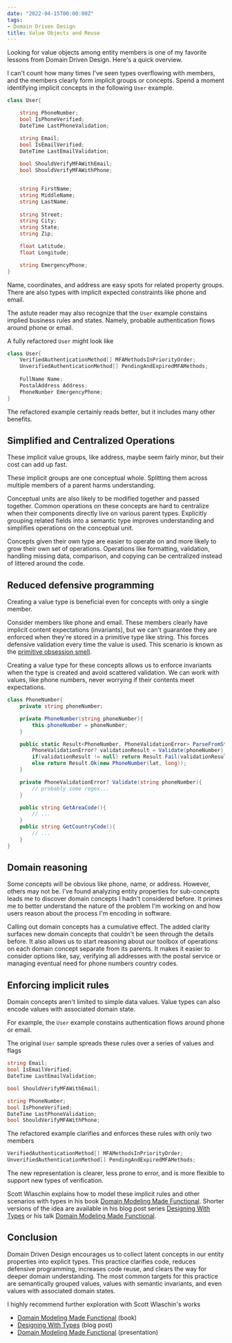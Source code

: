 ```yaml
---
date: "2022-04-15T00:00:00Z"
tags:
- Domain Driven Design
title: Value Objects and Reuse
---
```


Looking for value objects among entity members is one of my favorite lessons from Domain Driven Design. Here's a quick overview.
<!--more-->


I can't count how many times I've seen types overflowing with members, and the members clearly form implicit groups or concepts. Spend a moment identifying implicit concepts in the following `User` example.

```cs
class User{

    string PhoneNumber;
    bool IsPhoneVerified;
    DateTime LastPhoneValidation;

    string Email;
    bool IsEmailVerified;
    DateTime LastEmailValidation;
    
    bool ShouldVerifyMFAWithEmail;
    bool ShouldVerifyMFAWithPhone;


    string FirstName;
    string MiddleName;
    string LastName;
    
    string Street;
    string City;
    string State;
    string Zip;

    float Latitude;
    float Longitude;

    string EmergencyPhone;
}
```

Name, coordinates, and address are easy spots for related property groups. There are also types with implicit expected constraints like phone and email.

The astute reader may also recognize that the `User` example constains implied business rules and states. Namely, probable authentication flows around phone or email.

A fully refactored `User` might look like
```cs
class User{
    VerifiedAuthenticationMethod[] MFAMethodsInPriorityOrder;
    UnverifiedAuthenticationMethod[] PendingAndExpiredMFAMethods;
    
    FullName Name;
    PostalAddress Address;
    PhoneNumber EmergencyPhone;
}
```

The refactored example certainly reads better, but it includes many other benefits.

## Simplified and Centralized Operations

These implicit value groups, like address, maybe seem fairly minor, but their cost can add up fast.

These implicit groups are one conceptual whole. Splitting them across multiple members of a parent harms understanding. 

Conceptual units are also likely to be modified together and passed together. Common operations on these concepts are hard to centralize when their components directly live on various parent types. Explicitly grouping related fields into a semantic type improves understanding and simplifies operations on the conceptual unit.

Concepts given their own type are easier to operate on and more likely to grow their own set of operations. Operations like formatting, validation, handling missing data, comparison, and copying can be centralized instead of littered around the code.

## Reduced defensive programming

Creating a value type is beneficial even for concepts with only a single member.

Consider members like phone and email. These members clearly have implicit content expectations (invariants), but we can't guarantee they are enforced when they're stored in a primitive type like string. This forces defensive validation every time the value is used. This scenario is known as the [primitive obsession smell](https://blog.ploeh.dk/2011/05/25/DesignSmellPrimitiveObsession/). 

Creating a value type for these concepts allows us to enforce invariants when the type is created and avoid scattered validation. We can work with values, like phone numbers, never worrying if their contents meet expectations.

```cs
class PhoneNumber{
    private string phoneNumber;

    private PhoneNumber(string phoneNumber){
        this.phoneNumber = phoneNumber;
    }

    public static Result<PhoneNumber, PhoneValidationError> ParseFromString(string phoneNumber){
        PhoneValidationError? validationResult = Validate(phoneNumber);
        if(validationResult != null) return Result.Fail(validationResult);
        else return Result.Ok(new PhoneNumber(lat, long));
    }

    private PhoneValidationError? Validate(string phoneNumber){
        // probably some regex...
    }

    public string GetAreaCode(){
        // ...
    }
    public string GetCountryCode(){
        // ...
    }
}
```

## Domain reasoning

Some concepts will be obvious like phone, name, or address. However, others may not be. I've found analyzing entity properties for sub-concepts leads me to discover domain concepts I hadn't considered before. It primes me to better understand the nature of the problem I'm working on and how users reason about the process I'm encoding in software. 

Calling out domain concepts has a cumulative effect. The added clarity surfaces new domain concepts that couldn't be seen through the details before. It also allows us to start reasoning about our toolbox of operations on each domain concept separate from its parents. It makes it easier to consider options like, say, verifying all addresses with the postal service or managing eventual need for phone numbers country codes. 


## Enforcing implicit rules

Domain concepts aren't limited to simple data values. Value types can also encode values with associated domain state.

For example, the `User` example constains authentication flows around phone or email.

The original `User` sample spreads these rules over a series of values and flags 

```cs
string Email;
bool IsEmailVerified;
DateTime LastEmailValidation;

bool ShouldVerifyMFAWithEmail;

string PhoneNumber;
bool IsPhoneVerified;
DateTime LastPhoneValidation;
bool ShouldVerifyMFAWithPhone;
```

The refactored example clarifies and enforces these rules with only two members
```cs
VerifiedAuthenticationMethod[] MFAMethodsInPriorityOrder;
UnverifiedAuthenticationMethod[] PendingAndExpiredMFAMethods;
```

The new representation is clearer, less prone to error, and is more flexible to support new types of verification.


Scott Wlaschin explains how to model these implicit rules and other scenarios with types in his book [Domain Modeling Made Functional](https://fsharpforfunandprofit.com/books/#domain-modeling-made-functional). Shorter versions of the idea are available in his blog post series [Designing With Types](https://fsharpforfunandprofit.com/posts/designing-with-types-intro/) or his talk [Domain Modeling Made Functional](https://www.youtube.com/watch?v=Up7LcbGZFuo&ab_channel=NDCConferences).

## Conclusion

Domain Driven Design encourages us to collect latent concepts in our entity properties into explicit types. This practice clarifies code, reduces defensive programming, increases code reuse, and clears the way for deeper domain understanding. The most common targets for this practice are semantically grouped values, values with semantic invariants, and even values with associated domain states.

I highly recommend further exploration with Scott Wlaschin's works
- [Domain Modeling Made Functional](https://fsharpforfunandprofit.com/books/#domain-modeling-made-functional) (book)
- [Designing With Types](https://fsharpforfunandprofit.com/posts/designing-with-types-intro/) (blog post) 
- [Domain Modeling Made Functional](https://www.youtube.com/watch?v=Up7LcbGZFuo&ab_channel=NDCConferences) (presentation)


<!-- ```cs
class GeoCoordinate{

    float Latitude;
    float Longitude;

    private GeoCoordinate(double lat, double long){
        // !!! constructor is private
        this.Latitude = lat;
        this.Longitude = long;
    }
    public static Result<GeoCoordinate, FooError> FromLatLong(double lat, double long){
        FooError? validationResult = Validate(lat, long);
        if(validationResult != null) return Result.Fail(validationResult);
        else return Result.Ok(new GeoCordinate(lat, long));
    }
    public FooError? Validate(double lat, double long){
        // validation here...
    }
}

class PostalAddress{
    string Street;
    string City;
    string State;
    string Zip;

    // similar validation, construction, etc

    public static GeoCoordinate ToCoordinates(PostalAddress address){
        // some implementation...
    }
}
``` -->